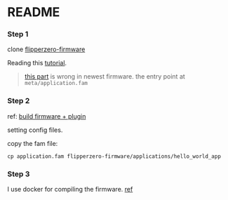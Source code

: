 # README #

### Step 1 ###

clone [flipperzero-firmware](https://github.com/flipperdevices/flipperzero-firmware)

Reading this [tutorial](https://github.com/DroomOne/Flipper-Plugin-Tutorial). 

> [this part](https://github.com/DroomOne/Flipper-Plugin-Tutorial#building-the-firmware--plugin) is wrong in newest firmware. the entry point at `meta/application.fam`

### Step 2 ###

ref: [build firmware + plugin](https://github.com/DroomOne/Flipper-Plugin-Tutorial#building-the-firmware--plugin)

setting config files.

copy the fam file:

`cp application.fam flipperzero-firmware/applications/hello_world_app`

### Step 3 ###

I use docker for compiling the firmware. [ref](https://github.com/flipperdevices/flipperzero-firmware#build-with-docker)
